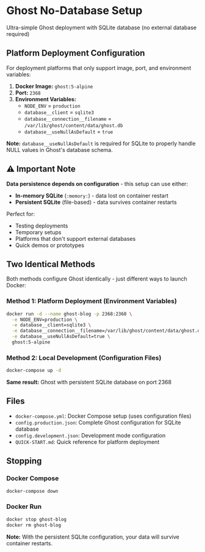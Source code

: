# Ghost No-Database Setup
Ultra-simple Ghost deployment with SQLite database (no external database required)

## Platform Deployment Configuration

For deployment platforms that only support image, port, and environment variables:

1. **Docker Image:** `ghost:5-alpine`
2. **Port:** `2368`
3. **Environment Variables:**
   - `NODE_ENV` = `production`
   - `database__client` = `sqlite3`
   - `database__connection__filename` = `/var/lib/ghost/content/data/ghost.db`
   - `database__useNullAsDefault` = `true`

**Note:** `database__useNullAsDefault` is required for SQLite to properly handle NULL values in Ghost's database schema.

## ⚠️ Important Note
**Data persistence depends on configuration** - this setup can use either:
- **In-memory SQLite** (`:memory:`) - data lost on container restart
- **Persistent SQLite** (file-based) - data survives container restarts

Perfect for:
- Testing deployments
- Temporary setups  
- Platforms that don't support external databases
- Quick demos or prototypes



## Two Identical Methods

Both methods configure Ghost identically - just different ways to launch Docker:

### Method 1: Platform Deployment (Environment Variables)
```bash
docker run -d --name ghost-blog -p 2368:2368 \
  -e NODE_ENV=production \
  -e database__client=sqlite3 \
  -e database__connection__filename=/var/lib/ghost/content/data/ghost.db \
  -e database__useNullAsDefault=true \
  ghost:5-alpine
```

### Method 2: Local Development (Configuration Files)
```bash
docker-compose up -d
```

**Same result:** Ghost with persistent SQLite database on port 2368



## Files

- `docker-compose.yml`: Docker Compose setup (uses configuration files)
- `config.production.json`: Complete Ghost configuration for SQLite database
- `config.development.json`: Development mode configuration
- `QUICK-START.md`: Quick reference for platform deployment



## Stopping

### Docker Compose
```bash
docker-compose down
```

### Docker Run
```bash
docker stop ghost-blog
docker rm ghost-blog
```

**Note:** With the persistent SQLite configuration, your data will survive container restarts.
